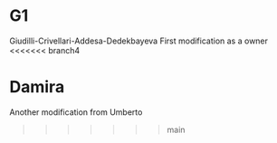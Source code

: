 # G1
Giudilli-Crivellari-Addesa-Dedekbayeva
First modification as a owner
<<<<<<< branch4



Damira
=======
Another modification from Umberto
>>>>>>> main

